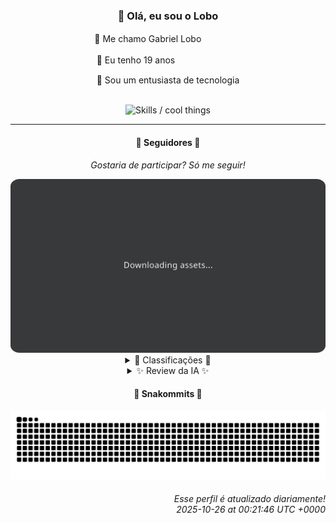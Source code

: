 <div align="center">
  <h3>👋 Olá, eu sou o Lobo</h3>
  
  <p>🐺 Me chamo Gabriel Loboㅤㅤㅤㅤㅤ</p>
  <p>🧔 Eu tenho 19 anosㅤㅤㅤㅤㅤㅤㅤㅤ</p>
  <p>🧠 Sou um entusiasta de tecnologia</p>

  <br/>

  <img width="600" alt="Skills / cool things" src="https://skills-icons.vercel.app/api/icons?i=python,md,html,css,js,github,git,vscode,linux,node,ts,sass,react,vite,vercel,lottie,ionic,capacitor,zustand,framer,firebase,arduino,godot,tailwind,shadcnui,lucide,zorinos,pnpm,reactnative&perline=14" />
</div>

<hr />

<div align="center">
    <h4>👤 Seguidores 👤</h4>
    <p><i>Gostaria de participar? Só me seguir!</i></p>
    <img width="600" src=".github/assets/cards/top3.svg" alt="Top 3 followers contributors (monthly)" />
    <details>
    <summary>🏅 Classificações 🏅</summary>
    <br/>
    <table>
        <thead>
            <tr align="center">
                <th>Posição</th>
                <th>Seguidor</th>
                <th>Contribuições</th>
            </tr>
        </thead>
        <tbody>
            <tr align="center">
                <td>1°</td>
                <td><a href="https://github.com/cookieukw">CookieUkw</a></td>
                <td>114 ctr.</td>
            </tr>
            <tr align="center">
                <td>2°</td>
                <td><a href="https://github.com/felipegueller">Felipe Gueller</a></td>
                <td>109 ctr.</td>
            </tr>
            <tr align="center">
                <td>3°</td>
                <td><a href="https://github.com/gustavosett">Gustavo Carvalho</a></td>
                <td>23 ctr.</td>
            </tr>
            <tr align="center">
                <td>4°</td>
                <td><a href="https://github.com/giverplay">giverplay</a></td>
                <td>16 ctr.</td>
            </tr>
            <tr align="center">
                <td>5°</td>
                <td><a href="https://github.com/Cr-Israel">Carlos Israel</a></td>
                <td>12 ctr.</td>
            </tr>
            <tr align="center">
                <td>6°</td>
                <td><a href="https://github.com/brunoferreiraff">brunoferreiraff</a></td>
                <td>10 ctr.</td>
            </tr>
            <tr align="center">
                <td>7°</td>
                <td><a href="https://github.com/NeWBoX22">NeWBoX22</a></td>
                <td>3 ctr.</td>
            </tr>
            <tr align="center">
                <td>8°</td>
                <td><a href="https://github.com/ThonyHHs">Anthony Herbert</a></td>
                <td>2 ctr.</td>
            </tr>
        </tbody>
    </table>
    </details>
    <details>
    <summary>✨ Review da IA ✨</summary>
    <br/>
    <div align="justify"><p><b>CookieUkw</b>, 114 contribuições? Hmm, impressionante... se estivéssemos em 2015. Brincadeira! Mas falando sério, enquanto você estava aí dando uns toques no Godot Engine (que, vamos ser honestos, já é quase perfeito), também deu um tapa naquele seu ChatStory com 4 estrelas. Queria te dar um parabéns, mas parece que você está ocupado demais para notar. </p>
<p><b>Felipe Gueller</b>, Bacharel em Sistemas de Informações, hein? E as contribuições? Ah, estão escondidas em algum sistema obscuro, talvez? 109 não é de se jogar fora, mas para um bacharel, esperava que estivesse revolucionando o mundo, não apenas existindo nele. Sem atividade recente, Felipe? Sério? Nem um "oi, mundo" no GitHub?</p>
<p><b>Gustavo Carvalho</b>, "Criador de conteúdo"? Mais como "criador de poeira" com essas 23 contribuições. Espero que a qualidade compense a quantidade, porque, por enquanto, parece que você está mais para espectador do que para jogador. Aliás, o que significa essa bio indecifrável? É algum tipo de código secreto para justificar a falta de commits?</p>
<p><b>giverplay</b>, "Olá, estranho!" é o que você diz para o seu código? 16 contribuições... e a última foi em "Uvas" há alguns dias. Espero que pelo menos o projeto seja mais saboroso que suas contribuições, porque, sinceramente, está meio azedo por aqui. Próxima semana, quem sabe você transforma água em vinho e impressiona a todos.</p>
<p><b>Carlos Israel</b>, "Apaixonado por tecnologia", mas aparentemente não o suficiente para demonstrar no GitHub. Com 12 contribuições, você está mais para um caso de amor platônico do que para um relacionamento sério. Que tal transformar essa paixão em ação, hein, Don Juan dos códigos?</p>
<p><b>brunoferreiraff</b>, 10 contribuições, sem bio, sem nada. Você é o ninja das contribuições, aparece e some sem deixar rastros. Espero que esteja guardando suas melhores habilidades para um projeto secreto, porque, por enquanto, você é o mistério da lista.</p>
<p><b>NeWBoX22</b>, 3 contribuições? Isso é quase um ato de caridade digital. Espero que pelo menos cada linha de código seja uma obra-prima, porque, com essa quantidade, você está mais para "NewBoxVazio" do que para "NewBoxCheioDeIdeias".</p>
<p><b>Anthony Herbert</b>, "glup moglods"? Sério? Sua bio é mais interessante que suas 2 contribuições. Da próxima vez, invista um pouco mais no código e menos em frases enigmáticas. Talvez assim você saia da lanterna da lista.</p>
</div>
    </details>
</div>

<div align="center">
  <h4>🐍 Snakommits 🐍</h4>
    <picture>
      <source media="(prefers-color-scheme: dark)" srcset="https://raw.githubusercontent.com/Lobooooooo14/Lobooooooo14/snake-output/snake-dark.svg">
      <source media="(prefers-color-scheme: light)" srcset="https://raw.githubusercontent.com/Lobooooooo14/Lobooooooo14/snake-output/snake-light.svg">
      <img alt="github contribution grid snake animation" src="https://raw.githubusercontent.com/Lobooooooo14/Lobooooooo14/snake-output/snake-light.svg">
    </picture>
</div>

<h6 align="right">
  Esse perfil é atualizado diariamente!<br/> <i>2025-10-26 at 00:21:46 UTC +0000</i>
<h6>